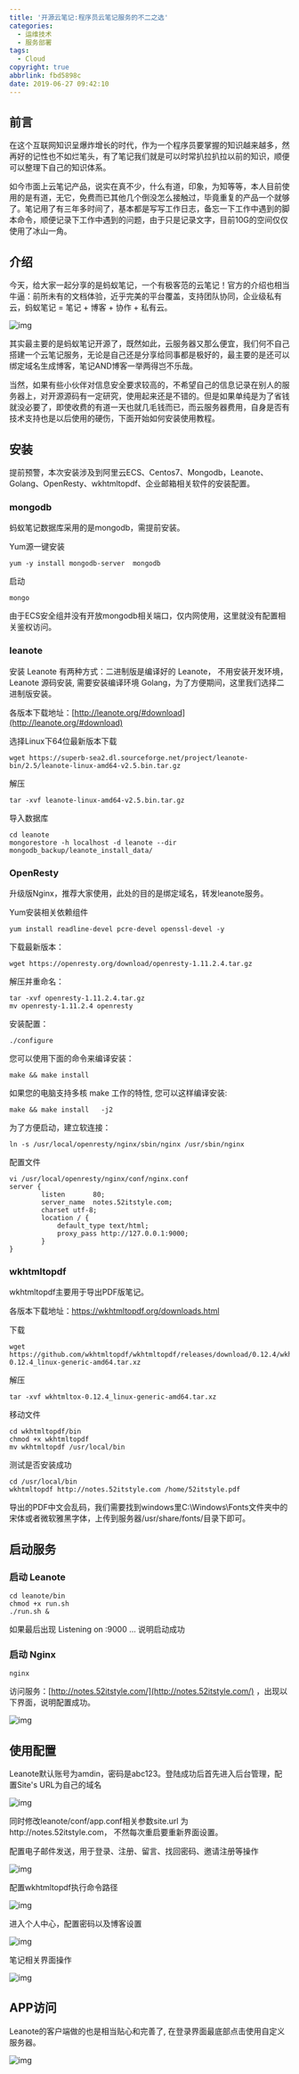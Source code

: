 ```yaml
---
title: '开源云笔记:程序员云笔记服务的不二之选'
categories:
  - 运维技术
  - 服务部署
tags:
  - Cloud
copyright: true
abbrlink: fbd5898c
date: 2019-06-27 09:42:10
---
```


## **前言**

在这个互联网知识呈爆炸增长的时代，作为一个程序员要掌握的知识越来越多，然再好的记性也不如烂笔头，有了笔记我们就是可以时常扒拉扒拉以前的知识，顺便可以整理下自己的知识体系。

如今市面上云笔记产品，说实在真不少，什么有道，印象，为知等等，本人目前使用的是有道，无它，免费而已其他几个倒没怎么接触过，毕竟重复的产品一个就够了。笔记用了有三年多时间了，基本都是写写工作日志，备忘一下工作中遇到的脚本命令，顺便记录下工作中遇到的问题，由于只是记录文字，目前10G的空间仅仅使用了冰山一角。

## 介绍

今天，给大家一起分享的是蚂蚁笔记，一个有极客范的云笔记！官方的介绍也相当牛逼：前所未有的文档体验，近乎完美的平台覆盖，支持团队协同，企业级私有云，蚂蚁笔记 = 笔记 + 博客 + 协作 + 私有云。

![img](8.png)

其实最主要的是蚂蚁笔记开源了，既然如此，云服务器又那么便宜，我们何不自己搭建一个云笔记服务，无论是自己还是分享给同事都是极好的，最主要的是还可以绑定域名生成博客，笔记AND博客一举两得岂不乐哉。

当然，如果有些小伙伴对信息安全要求较高的，不希望自己的信息记录在别人的服务器上，对开源源码有一定研究，使用起来还是不错的。但是如果单纯是为了省钱就没必要了，即使收费的有道一天也就几毛钱而已，而云服务器费用，自身是否有技术支持也是以后使用的硬伤，下面开始如何安装使用教程。

<!--more-->



## 安装

提前预警，本次安装涉及到阿里云ECS、Centos7、Mongodb，Leanote、Golang、OpenResty、wkhtmltopdf、企业邮箱相关软件的安装配置。

### mongodb

蚂蚁笔记数据库采用的是mongodb，需提前安装。

Yum源一键安装

```shell
yum -y install mongodb-server  mongodb
```

启动

```shell
mongo
```

由于ECS安全组并没有开放mongodb相关端口，仅内网使用，这里就没有配置相关鉴权访问。

### leanote

安装 Leanote 有两种方式：二进制版是编译好的 Leanote， 不用安装开发环境，Leanote 源码安装, 需要安装编译环境 Golang，为了方便期间，这里我们选择二进制版安装。

各版本下载地址：[http://leanote.org/#download](http://leanote.org/#download)

选择Linux下64位最新版本下载

```shell
wget https://superb-sea2.dl.sourceforge.net/project/leanote-bin/2.5/leanote-linux-amd64-v2.5.bin.tar.gz
```

解压

```shell
tar -xvf leanote-linux-amd64-v2.5.bin.tar.gz
```

导入数据库

```shell
cd leanote
mongorestore -h localhost -d leanote --dir mongodb_backup/leanote_install_data/
```

### OpenResty

升级版Nginx，推荐大家使用，此处的目的是绑定域名，转发leanote服务。

Yum安装相关依赖组件

```shell
yum install readline-devel pcre-devel openssl-devel -y
```

下载最新版本：

```shell
wget https://openresty.org/download/openresty-1.11.2.4.tar.gz
```

解压并重命名：

```shell
tar -xvf openresty-1.11.2.4.tar.gz
mv openresty-1.11.2.4 openresty
```

安装配置：

```shell
./configure
```

您可以使用下面的命令来编译安装：

```shell
make && make install
```

如果您的电脑支持多核 make 工作的特性, 您可以这样编译安装:

```shell
make && make install   -j2
```

为了方便启动，建立软连接：

```shell
ln -s /usr/local/openresty/nginx/sbin/nginx /usr/sbin/nginx
```

配置文件

```shell
vi /usr/local/openresty/nginx/conf/nginx.conf
server {
        listen       80;
        server_name  notes.52itstyle.com;
        charset utf-8;
        location / {
            default_type text/html;
            proxy_pass http://127.0.0.1:9000;
        }
}
```

### wkhtmltopdf

wkhtmltopdf主要用于导出PDF版笔记。

各版本下载地址：https://wkhtmltopdf.org/downloads.html

下载

```shell
wget https://github.com/wkhtmltopdf/wkhtmltopdf/releases/download/0.12.4/wkhtmltox-0.12.4_linux-generic-amd64.tar.xz
```

解压

```shell
tar -xvf wkhtmltox-0.12.4_linux-generic-amd64.tar.xz
```

移动文件

```shell
cd wkhtmltopdf/bin
chmod +x wkhtmltopdf
mv wkhtmltopdf /usr/local/bin
```

测试是否安装成功

```shell
cd /usr/local/bin
wkhtmltopdf http://notes.52itstyle.com /home/52itstyle.pdf
```

导出的PDF中文会乱码，我们需要找到windows里C:\Windows\Fonts文件夹中的宋体或者微软雅黑字体，上传到服务器/usr/share/fonts/目录下即可。

## 启动服务

### 启动 Leanote

```shell
cd leanote/bin
chmod +x run.sh
./run.sh &
```

如果最后出现 Listening on :9000 ... 说明启动成功

### 启动 Nginx

```shell
nginx
```

访问服务：[http://notes.52itstyle.com/](http://notes.52itstyle.com/) ，出现以下界面，说明配置成功。

![img](1.png)

## 使用配置

Leanote默认账号为amdin，密码是abc123。登陆成功后首先进入后台管理，配置Site's URL为自己的域名

![img](2.png)

同时修改leanote/conf/app.conf相关参数site.url 为http://notes.52itstyle.com， 不然每次重启要重新界面设置。

配置电子邮件发送，用于登录、注册、留言、找回密码、邀请注册等操作

![img](3.png)

配置wkhtmltopdf执行命令路径

![img](4.png)

进入个人中心，配置密码以及博客设置

![img](5.png)

笔记相关界面操作

![img](6.png)

## APP访问

Leanote的客户端做的也是相当贴心和完善了, 在登录界面最底部点击使用自定义服务器。

![img](7.png)

